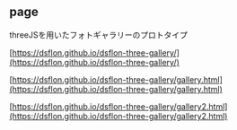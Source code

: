 ## page
threeJSを用いたフォトギャラリーのプロトタイプ

[https://dsflon.github.io/dsflon-three-gallery/](https://dsflon.github.io/dsflon-three-gallery/)

[https://dsflon.github.io/dsflon-three-gallery/gallery.html](https://dsflon.github.io/dsflon-three-gallery/gallery.html)

[https://dsflon.github.io/dsflon-three-gallery/gallery2.html](https://dsflon.github.io/dsflon-three-gallery/gallery2.html)
